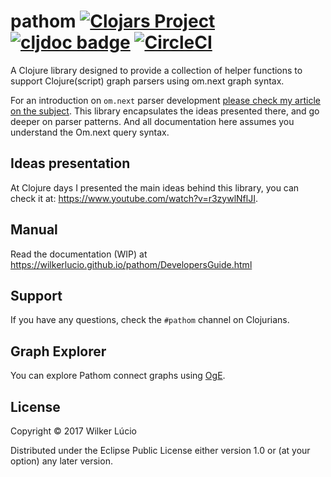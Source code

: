 # pathom [![Clojars Project](https://img.shields.io/clojars/v/com.wsscode/pathom.svg)](https://clojars.org/com.wsscode/pathom) [![cljdoc badge](https://cljdoc.xyz/badge/com.wsscode/pathom)](https://cljdoc.xyz/d/com.wsscode/pathom/CURRENT) [![CircleCI](https://circleci.com/gh/wilkerlucio/pathom.svg?style=svg)](https://circleci.com/gh/wilkerlucio/pathom) 

A Clojure library designed to provide a collection of helper functions to support Clojure(script) graph parsers using
om.next graph syntax.

For an introduction on `om.next` parser development [please check my article on the subject](https://medium.com/@wilkerlucio/implementing-custom-om-next-parsers-f20ca6db1664).
This library encapsulates the ideas presented there, and go deeper on parser patterns. And all documentation here assumes you understand the Om.next query syntax.

## Ideas presentation

At Clojure days I presented the main ideas behind this library, you can check it at: https://www.youtube.com/watch?v=r3zywlNflJI.

## Manual

Read the documentation (WIP) at https://wilkerlucio.github.io/pathom/DevelopersGuide.html

## Support

If you have any questions, check the `#pathom` channel on Clojurians.

## Graph Explorer

You can explore Pathom connect graphs using [OgE](https://wilkerlucio.github.io/oge/).

## License

Copyright © 2017 Wilker Lúcio

Distributed under the Eclipse Public License either version 1.0 or (at
your option) any later version.
